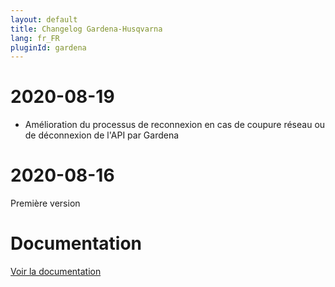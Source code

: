 ```yaml
---
layout: default
title: Changelog Gardena-Husqvarna
lang: fr_FR
pluginId: gardena
---
```


# 2020-08-19

- Amélioration du processus de reconnexion en cas de coupure réseau ou de déconnexion de l'API par Gardena

# 2020-08-16

Première version

# Documentation

[Voir la documentation]({{site.baseurl}}/{{page.pluginId}}/{{page.lang}})
